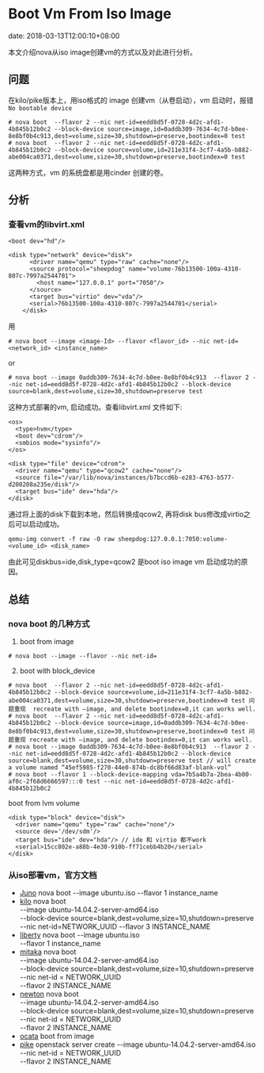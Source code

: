 # Boot Vm From Iso Image
date: 2018-03-13T12:00:10+08:00

本文介绍nova从iso image创建vm的方式以及对此进行分析。

## 问题

在kilo/pike版本上，用iso格式的 image 创建vm（从卷启动），vm 启动时，报错 `No bootable device`

```
# nova boot  --flavor 2 --nic net-id=eedd8d5f-0728-4d2c-afd1-4b845b12b0c2 --block-device source=image,id=0addb309-7634-4c7d-b0ee-8e8bf0b4c913,dest=volume,size=30,shutdown=preserve,bootindex=0 test
# nova boot  --flavor 2 --nic net-id=eedd8d5f-0728-4d2c-afd1-4b845b12b0c2 --block-device source=volume,id=211e31f4-3cf7-4a5b-b882-abe004ca0371,dest=volume,size=30,shutdown=preserve,bootindex=0 test
```

这两种方式，vm 的系统盘都是用cinder 创建的卷。
## 分析
### 查看vm的libvirt.xml
```
<boot dev="hd"/>

<disk type="network" device="disk">
      <driver name="qemu" type="raw" cache="none"/>
      <source protocol="sheepdog" name="volume-76b13500-100a-4310-807c-7997a2544701">
        <host name="127.0.0.1" port="7050"/>
      </source>
      <target bus="virtio" dev="vda"/>
      <serial>76b13500-100a-4310-807c-7997a2544701</serial>
    </disk>
```

用
```
# nova boot --image <image-Id> --flavor <flavor_id> --nic net-id=<network_id> <instance_name>
```
or
```
# nova boot --image 0addb309-7634-4c7d-b0ee-8e8bf0b4c913  --flavor 2 --nic net-id=eedd8d5f-0728-4d2c-afd1-4b845b12b0c2 --block-device source=blank,dest=volume,size=30,shutdown=preserve test
```
这种方式部署的vm, 启动成功。查看libvirt.xml 文件如下:

```
<os>
  <type>hvm</type>
  <boot dev="cdrom"/>
  <smbios mode="sysinfo"/>
</os>

<disk type="file" device="cdrom">
  <driver name="qemu" type="qcow2" cache="none"/>
  <source file="/var/lib/nova/instances/b7bccd6b-e283-4763-b577-d200208a235e/disk"/>
  <target bus="ide" dev="hda"/>
</disk>
```

通过将上面的disk下载到本地，然后转换成qcow2, 再将disk bus修改成virtio之后可以启动成功。

```
qemu-img convert -f raw -O raw sheepdog:127.0.0.1:7050:volume-<volume_id> <disk_name>
```

由此可见diskbus=ide,disk_type=qcow2 是boot iso image vm 启动成功的原因。

##  总结
### nova boot 的几种方式

1. boot from image

```
# nova boot --image --flavor --nic net-id=
```

2. boot with block_device

```
# nova boot  --flavor 2 --nic net-id=eedd8d5f-0728-4d2c-afd1-4b845b12b0c2 --block-device source=volume,id=211e31f4-3cf7-4a5b-b882-abe004ca0371,dest=volume,size=30,shutdown=preserve,bootindex=0 test 问题重现  recreate with —image, and delete bootindex=0,it can works well.
# nova boot  --flavor 2 --nic net-id=eedd8d5f-0728-4d2c-afd1-4b845b12b0c2 --block-device source=image,id=0addb309-7634-4c7d-b0ee-8e8bf0b4c913,dest=volume,size=30,shutdown=preserve,bootindex=0 test 问题重现 recreate with —image, and delete bootindex=0,it can works well.
# nova boot --image 0addb309-7634-4c7d-b0ee-8e8bf0b4c913  --flavor 2 --nic net-id=eedd8d5f-0728-4d2c-afd1-4b845b12b0c2 --block-device source=blank,dest=volume,size=30,shutdown=preserve test // will create a volume named “45ef5985-f270-44e0-874b-dc8bf66d83af-blank-vol”
# nova boot --flavor 1 --block-device-mapping vda=7b5a4b7a-2bea-4b00-af0c-2f68d6666597:::0 test --nic net-id=eedd8d5f-0728-4d2c-afd1-4b845b12b0c2
```
boot from lvm volume
```
<disk type="block" device="disk">
  <driver name="qemu" type="raw" cache="none"/>
  <source dev='/dev/sdm'/>
  <target bus="ide" dev="hda"/> // ide 和 virtio 都不work
  <serial>15cc802e-a88b-4e30-910b-ff71cebb4b20</serial>
</disk>
```

### 从iso部署vm，官方文档

- [Juno]
	nova boot --image ubuntu.iso --flavor 1 instance_name
- [kilo]
	nova boot \
    --image ubuntu-14.04.2-server-amd64.iso \
    --block-device source=blank,dest=volume,size=10,shutdown=preserve \
    --nic net-id=NETWORK_UUID
    --flavor 3 INSTANCE_NAME
- [liberty]
	nova boot --image ubuntu.iso \
  --flavor 1 instance_name
- [mitaka]
	nova boot \
    --image ubuntu-14.04.2-server-amd64.iso \
    --block-device source=blank,dest=volume,size=10,shutdown=preserve \
    --nic net-id = NETWORK_UUID \
    --flavor 2 INSTANCE_NAME
- [newton]
	nova boot \
    --image ubuntu-14.04.2-server-amd64.iso \
    --block-device source=blank,dest=volume,size=10,shutdown=preserve \
    --nic net-id = NETWORK_UUID \
    --flavor 2 INSTANCE_NAME
- [ocata]
	boot from image
- [pike]
	 openstack server create --image ubuntu-14.04.2-server-amd64.iso \
  --nic net-id = NETWORK_UUID \
  --flavor 2 INSTANCE_NAME

[Juno]: https://docs.openstack.org/juno/config-reference/content/iso-support.html
[kilo]: http://docs.openstack.org/kilo/config-reference/content/iso-support.html
[liberty]: https://docs.openstack.org/liberty/config-reference/content/iso-support.html
[mitaka]: https://docs.openstack.org/mitaka/user-guide/cli_nova_launch_instance_using_ISO_image.html
[newton]: https://docs.openstack.org/newton/user-guide/cli-nova-launch-instance-using-ISO-image.html
[ocata]: https://docs.openstack.org/ocata/user-guide/cli-nova-launch-instance-using-ISO-image.html
[pike]: https://docs.openstack.org/nova/pike/user/launch-instance-using-ISO-image.html#boot-an-instance-from-an-iso-image